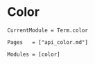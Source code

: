# Color
```@meta
CurrentModule = Term.color
```


```@index
Pages   = ["api_color.md"]
```

```@autodocs
Modules = [color]
```